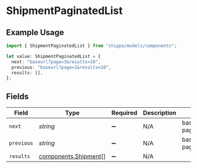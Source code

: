 # ShipmentPaginatedList

## Example Usage

```typescript
import { ShipmentPaginatedList } from "shippo/models/components";

let value: ShipmentPaginatedList = {
  next: "baseurl?page=3&results=10",
  previous: "baseurl?page=1&results=10",
  results: [],
};
```

## Fields

| Field                                                        | Type                                                         | Required                                                     | Description                                                  | Example                                                      |
| ------------------------------------------------------------ | ------------------------------------------------------------ | ------------------------------------------------------------ | ------------------------------------------------------------ | ------------------------------------------------------------ |
| `next`                                                       | *string*                                                     | :heavy_minus_sign:                                           | N/A                                                          | baseurl?page=3&results=10                                    |
| `previous`                                                   | *string*                                                     | :heavy_minus_sign:                                           | N/A                                                          | baseurl?page=1&results=10                                    |
| `results`                                                    | [components.Shipment](../../models/components/shipment.md)[] | :heavy_minus_sign:                                           | N/A                                                          |                                                              |